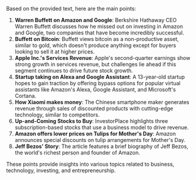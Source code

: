 Based on the provided text, here are the main points:

1. **Warren Buffett on Amazon and Google**: Berkshire Hathaway CEO Warren Buffett discusses how he missed out on investing in Amazon and Google, two companies that have become incredibly successful.
2. **Buffett on Bitcoin**: Buffett views bitcoin as a non-productive asset, similar to gold, which doesn't produce anything except for buyers looking to sell it at higher prices.
3. **Apple Inc.'s Services Revenue**: Apple's second-quarter earnings show strong growth in services revenue, but challenges lie ahead if this segment continues to drive future stock growth.
4. **Startup taking on Alexa and Google Assistant**: A 13-year-old startup hopes to gain traction by offering bypass options for popular virtual assistants like Amazon's Alexa, Google Assistant, and Microsoft's Cortana.
5. **How Xiaomi makes money**: The Chinese smartphone maker generates revenue through sales of discounted products with cutting-edge technology, similar to competitors.
6. **Up-and-Coming Stocks to Buy**: InvestorPlace highlights three subscription-based stocks that use a business model to drive revenue.
7. **Amazon offers lower prices on Tulips for Mother's Day**: Amazon announces special discounts on tulip arrangements for Mother's Day.
8. **Jeff Bezos' Story**: The article features a brief biography of Jeff Bezos, the world's richest person and founder of Amazon.

These points provide insights into various topics related to business, technology, investing, and entrepreneurship.